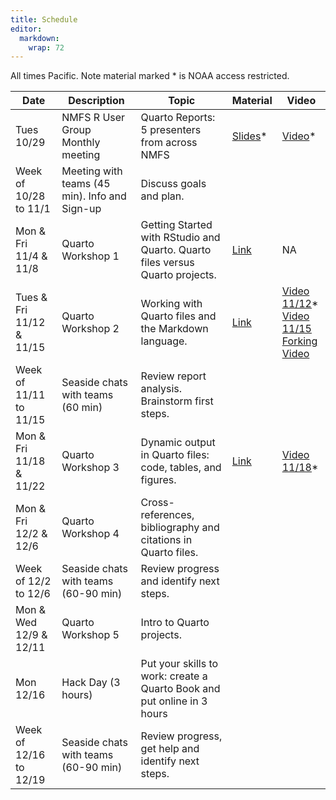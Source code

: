 ```yaml
---
title: Schedule
editor: 
  markdown: 
    wrap: 72
---
```


All times Pacific. Note material marked * is NOAA access restricted.

| Date   | Description   | Topic     | Material | Video |
| ---- | ---------- | ---- |----- | ------- |
| Tues 10/29  | NMFS R User Group Monthly meeting  |  Quarto Reports: 5 presenters from across NMFS      | [Slides](https://docs.google.com/presentation/d/1fGmkaCT9NS-iRQq8kvBK6ahoO6wxNTGvbvh8vvgA1Ms/edit#slide=id.g2fefe32098c_0_337)* | [Video](https://drive.google.com/file/d/1VwpwKIsiJf8OVtyctByw-qyW3MaJtRc_/view?usp=sharing)* |
| Week of 10/28 to 11/1   | Meeting with teams (45 min). Info and Sign-up   | Discuss goals and plan.   |      | |
| Mon & Fri 11/4 & 11/8 | Quarto Workshop 1 | Getting Started with RStudio and Quarto. Quarto files versus Quarto projects. | [Link](https://nmfs-opensci.github.io/Quarto-Workshop-2024/tutorials/tutorial-1.html) | NA |
| Tues & Fri 11/12 & 11/15  | Quarto Workshop 2 | Working with Quarto files and the Markdown language. | [Link](https://nmfs-opensci.github.io/Quarto-Workshop-2024/tutorials/tutorial-2.html) |  [Video 11/12](https://drive.google.com/file/d/1SSpfljlumfIbEfi2WHgrd8PbavjVoTf0/view?usp=drive_link)* <br> [Video 11/15](https://drive.google.com/file/d/11cd6V-1xcRbOTLEd0QCXJ_6WLgLqvrfR/view?usp=sharing) <br> [Forking Video](https://www.youtube.com/watch?v=XOGbyOH0xOs) |
| Week of 11/11 to 11/15 | Seaside chats with teams (60 min) |  Review  report analysis. Brainstorm first steps. |  | |
| Mon & Fri 11/18 & 11/22  | Quarto Workshop 3   | Dynamic output in Quarto files: code, tables, and figures. | [Link](https://nmfs-opensci.github.io/Quarto-Workshop-2024/tutorials/tutorial-3.html)  | [Video 11/18](https://drive.google.com/file/d/1I7zAbZ0hlJNAgUNe5_XpqvSQcQDFqrvI/view?usp=drive_link)* |
| Mon & Fri 12/2 & 12/6 | Quarto Workshop 4  | Cross-references, bibliography and citations in Quarto files. |  |   |
| Week of 12/2 to 12/6  | Seaside chats with teams (60-90 min)  | Review progress and identify next steps. |  | |
| Mon & Wed 12/9 & 12/11 | Quarto Workshop 5  | Intro to Quarto projects. |  |  |
| Mon 12/16   | Hack Day (3 hours) | Put your skills to work: create a Quarto Book and put online in 3 hours |  |  |
| Week of 12/16 to 12/19  | Seaside chats with teams (60-90 min)  | Review progress, get help and identify next steps. |  |   |
